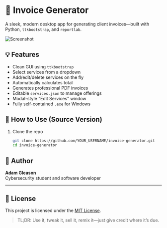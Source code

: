 # 🧾 Invoice Generator

A sleek, modern desktop app for generating client invoices—built with Python, `ttkbootstrap`, and `reportlab`.

![Screenshot](screenshot.png) <!-- Optional: add a screenshot if you want! -->

## 💡 Features

- Clean GUI using `ttkbootstrap`
- Select services from a dropdown
- Add/edit/delete services on the fly
- Automatically calculates total
- Generates professional PDF invoices
- Editable `services.json` to manage offerings
- Modal-style “Edit Services” window
- Fully self-contained `.exe` for Windows

## 🚀 How to Use (Source Version)

1. Clone the repo  
   ```bash
   git clone https://github.com/YOUR_USERNAME/invoice-generator.git
   cd invoice-generator

## 🧠 Author

**Adam Gleason**  
Cybersecurity student and software developer

---

## 🧾 License

This project is licensed under the [MIT License](LICENSE).

> TL;DR: Use it, tweak it, sell it, remix it—just give credit where it’s due.
